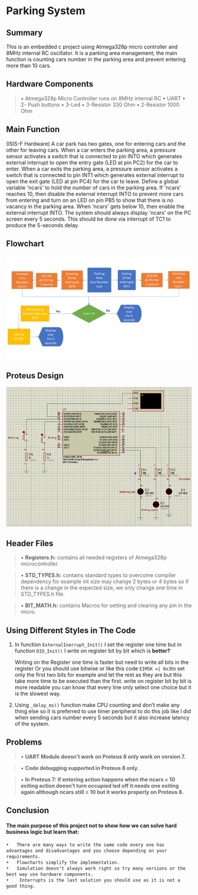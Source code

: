 # Parking System
## Summary 
This is an embedded c project using Atmega328p micro controller and 8MHz internal RC oscillator. It is a parking area management; the main function is counting cars number in the parking area and prevent entering more than 10 cars.

## Hardware Components
>•	Atmega328p Micro Controller runs on 8MHz internal RC
•	UART
•	2- Push buttons
•	3-Led 
•	3-Resistor 330 Ohm
•	2-Resistor 1000 Ohm

## Main Function
(ISIS-F Hardware) A car park has two gates, one for entering cars and the other for leaving cars. When a car enters the parking area, a pressure sensor activates a switch that is connected to pin INTO which generates external interrupt to open the entry gate (LED at pin PC2) for the car to enter. When a car exits the parking area, a pressure sensor activates a switch that is connected to pin INT1 which generates external interrupt to open the exit gate (LED at pin PC4) for the car to leave. 
Define a global variable 'ncars' to hold the number of cars in the parking area. If 'ncars' reaches 10, then disable the external interrupt INTO to prevent more cars from entering and turn on an LED on pin PB5 to show that there is no vacancy in the parking area. When 'ncars' gets 
below 10, then enable the external interrupt INTO. 
The system should always display 'ncars' on the PC screen every 5 seconds. This should be done via interrupt of TC1 to produce the 5-seconds delay.	

## Flowchart
![alt text](https://github.com/MohamedOsamaAhmed/Parking_System/blob/main/Parking%20System.png?raw=true)

## Proteus Design
![alt text](https://github.com/MohamedOsamaAhmed/Parking_System/blob/main/ProteusDesign.PNG?raw=true)
## Header Files

>•	**Registers.h:** contains all needed registers of Atmega328p microcontroller.

>•	**STD_TYPES.h:** contains standard types to overcome compiler dependency for example int size may     change 2 bytes or 4 bytes so if there is a change in the expected size, we only change one time in STD_TYPES.h file.

>•	**BIT_MATH.h:** contains Macros for setting and clearing any pin in the micro.

## Using Different Styles in The Code
1.	In function ` ExternalInerrupt_Init() ` I set the register one time but in function ` DIO_Init() ` I write on register bit by bit which is **better?**

    Writing on the  Register one time is faster but need to write all bits in the register
    Or 
    you should use bitwise or like this code ` EIMSK =| 0x3 `to set only the first two bits for example and let the rest as they are but this take more time to be executed than the first.
    write on register bit by bit is more readable you can know that every line only select one choice but it is the slowest way.

2.	Using ` _delay_ms() ` function make CPU counting and don’t make any thing else so it is preferred to use timer peripheral to do this job like I did when sending cars number every 5 seconds but it also increase latency of the system. 

## Problems
  > • 	**UART Module doesn’t work on Proteus 8 only work on version 7.** 
  
  > •	**Code debugging supported in Proteus 8 only.**
   
  > •	**In Proteus 7: If entering action happens when the ncars = 10 exiting action doesn’t turn       occupied led off it needs one exiting again although ncars still = 10 but it works             properly on Proteus 8.** 

## Conclusion
#### The main purpose of this project not to show how we can solve hard business logic but learn that:
    •	There are many ways to write the same code every one has advantages and disadvantages and you choose depending on your requirements.
    •	Flowcharts simplify the implementation.
    •	Simulation doesn’t always work right so try many versions or the best way use hardware components. 
    •	 Interrupts is the last solution you should use as it is not a good thing.


